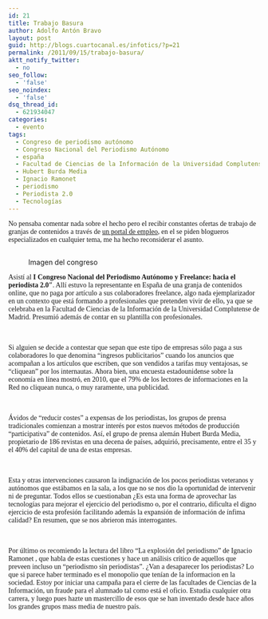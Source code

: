 ```yaml
---
id: 21
title: Trabajo Basura
author: Adolfo Antón Bravo
layout: post
guid: http://blogs.cuartocanal.es/infotics/?p=21
permalink: /2011/09/15/trabajo-basura/
aktt_notify_twitter:
  - no
seo_follow:
  - 'false'
seo_noindex:
  - 'false'
dsq_thread_id:
  - 621934047
categories:
  - evento
tags:
  - Congreso de periodismo autónomo
  - Congreso Nacional del Periodismo Autónomo
  - españa
  - Facultad de Ciencias de la Información de la Universidad Complutense de Madrid
  - Hubert Burda Media
  - Ignacio Ramonet
  - periodismo
  - Periodista 2.0
  - Tecnologías
---
```

<!-- 		@page { margin: 2cm } 		P { margin-bottom: 0.21cm } -->

<span style="font-family: Times,Times New Roman;">No pensaba comentar nada sobre el hecho pero el recibir constantes ofertas de trabajo de granjas de contenidos a través de <a href="http://www.trabajos.com">un portal de empleo</a>, en el se piden blogueros especializados en cualquier tema, me ha hecho reconsiderar el asunto. </span><figure id="attachment_25" style="width: 300px;" class="wp-caption alignright">

<a href="http://i0.wp.com/blogs.cuartocanal.es/infotics/files/2011/09/MG_0128.jpeg" data-rel="lightbox-0" title=""><img class="size-medium wp-image-25" title="_MG_0128" src="http://i2.wp.com/blogs.cuartocanal.es/infotics/files/2011/09/MG_0128-300x200.jpg?fit=300%2C200" alt="" data-recalc-dims="1" /></a><figcaption class="wp-caption-text">Imagen del congreso</figcaption></figure> 

<span style="font-family: Times,Times New Roman;">Asistí al <strong>I Congreso Nacional del Periodismo Autónomo y Freelance: hacia el periodista 2.0&#8243;</strong>. Allí estuvo la representante en España de una granja de contenidos online, que no paga por artículo a sus colaboradores freelance, algo nada ejemplarizador en un contexto que está formando a profesionales que pretenden vivir de ello, ya que se celebraba en la Facultad de Ciencias de la Información de la Universidad Complutense de Madrid. Presumió además de contar en su plantilla con profesionales.</span>

&nbsp;

<span style="font-family: Times,Times New Roman;">Si alguien se decide a contestar que sepan que este tipo de empresas sólo paga a sus colaboradores lo que denomina “ingresos publicitarios” cuando los anuncios que acompañan a los artículos que escriben, que son vendidos a tarifas muy ventajosas, se “cliquean” por los internautas. Ahora bien, una encuesta estadounidense sobre la economía en línea mostró, en 2010, que el 79% de los lectores de informaciones en la Red no cliquean nunca, o muy raramente, una publicidad.</span>

&nbsp;

<span style="font-family: Times,Times New Roman;">Ávidos de “reducir costes” a expensas de los periodistas, los grupos de prensa tradicionales comienzan a mostrar interés por estos nuevos métodos de producción “participativa” de contenidos. Así, el grupo de prensa alemán Hubert Burda Media, propietario de 186 revistas en una decena de países, adquirió, precisamente, entre el 35 y el 40% del capital de una de estas empresas. </span>

&nbsp;

<span style="font-family: Times,Times New Roman;">Esta y otras intervenciones causaron la indignación de los pocos periodistas veteranos y autónomos que estábamos en la sala, a los que no se nos dio la oportunidad de intervenir ni de preguntar. Todos ellos se cuestionaban ¿Es esta una forma de aprovechar las tecnologías para mejorar el ejercicio del periodismo o, por el contrario, dificulta el digno ejercicio de esta profesión facilitando además la expansión de información de ínfima calidad? En resumen, que se nos abrieron más interrogantes. </span>

&nbsp;

<span style="font-family: Times,Times New Roman;">Por último os recomiendo la lectura del libro “La explosión del periodismo” de Ignacio Ramonet , que habla de estas cuestiones y hace un análisis crítico de aquellos que preveen incluso un “periodismo sin periodistas”. ¿Van a desaparecer los periodistas? Lo que si parece haber terminado es el monopolio que tenían de la informacion en la sociedad. Estoy por iniciar una campaña para el cierre de las facultades de Ciencias de la Información, un fraude para el alumnado tal como está el oficio. Estudia cualquier otra carrera, y luego pues hazte un mastercillo de esos que se han inventado desde hace años los grandes grupos mass media de nuestro país. </span>
